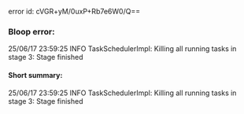 error id: cVGR+yM/0uxP+Rb7e6W0/Q==
### Bloop error:

25/06/17 23:59:25 INFO TaskSchedulerImpl: Killing all running tasks in stage 3: Stage finished
#### Short summary: 

25/06/17 23:59:25 INFO TaskSchedulerImpl: Killing all running tasks in stage 3: Stage finished